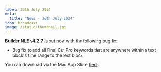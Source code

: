 ```yaml
---
label: 30th July 2024
meta:
  title: "News - 30th July 2024"
icon: broadcast
image: /static/thumbnail.jpg
---
```


**Builder NLE v4.2.7** is out now with the following bug fix:

- Bug fix to add all Final Cut Pro keywords that are anywhere within a text block's time range to the text block

You can download via the Mac App Store [here](https://apps.apple.com/au/app/builder-nle/id6450122801?mt=12).
